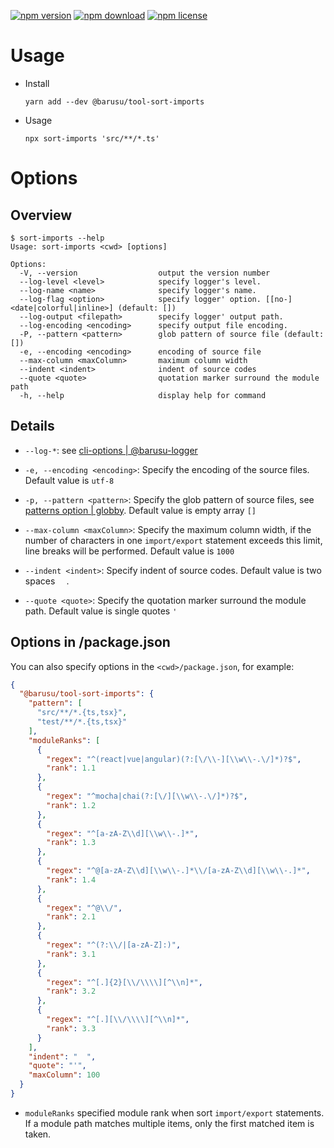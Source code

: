 [![npm version](https://img.shields.io/npm/v/@barusu/tool-sort-imports.svg)](https://www.npmjs.com/package/@barusu/tool-sort-imports)
[![npm download](https://img.shields.io/npm/dm/@barusu/tool-sort-imports.svg)](https://www.npmjs.com/package/@barusu/tool-sort-imports)
[![npm license](https://img.shields.io/npm/l/@barusu/tool-sort-imports.svg)](https://www.npmjs.com/package/@barusu/tool-sort-imports)


# Usage

  * Install
    ```shell
    yarn add --dev @barusu/tool-sort-imports
    ```

  * Usage
    ```shell
    npx sort-imports 'src/**/*.ts'
    ```

# Options

## Overview

  ```shell
  $ sort-imports --help
  Usage: sort-imports <cwd> [options]

  Options:
    -V, --version                  output the version number
    --log-level <level>            specify logger's level.
    --log-name <name>              specify logger's name.
    --log-flag <option>            specify logger' option. [[no-]<date|colorful|inline>] (default: [])
    --log-output <filepath>        specify logger' output path.
    --log-encoding <encoding>      specify output file encoding.
    -P, --pattern <pattern>        glob pattern of source file (default: [])
    -e, --encoding <encoding>      encoding of source file
    --max-column <maxColumn>       maximum column width
    --indent <indent>              indent of source codes
    --quote <quote>                quotation marker surround the module path
    -h, --help                     display help for command
  ```


## Details
  * `--log-*`: see [cli-options | @barusu-logger](https://github.com/lemon-clown/barusu/tree/master/packages/chalk-logger#cli-options)

  * `-e, --encoding <encoding>`: Specify the encoding of the source files. Default value is `utf-8`

  * `-p, --pattern <pattern>`: Specify the glob pattern of source files, see [patterns option | globby](https://github.com/sindresorhus/globby#patterns). Default value is empty array `[]`

  * `--max-column <maxColumn>`: Specify the maximum column width, if the number of characters in one `import/export` statement exceeds this limit, line breaks will be performed. Default value is `1000`

  * `--indent <indent>`: Specify indent of source codes. Default value is two spaces `  `.

  * `--quote <quote>`: Specify the quotation marker surround the module path. Default value is single quotes `'`

## Options in <cwd>/package.json

  You can also specify options in the `<cwd>/package.json`, for example:
  ```json
  {
    "@barusu/tool-sort-imports": {
      "pattern": [
        "src/**/*.{ts,tsx}",
        "test/**/*.{ts,tsx}"
      ],
      "moduleRanks": [
        {
          "regex": "^(react|vue|angular)(?:[\/\\-][\\w\\-.\/]*)?$",
          "rank": 1.1
        },
        {
          "regex": "^mocha|chai(?:[\/][\\w\\-.\/]*)?$",
          "rank": 1.2
        },
        {
          "regex": "^[a-zA-Z\\d][\\w\\-.]*",
          "rank": 1.3
        },
        {
          "regex": "^@[a-zA-Z\\d][\\w\\-.]*\\/[a-zA-Z\\d][\\w\\-.]*",
          "rank": 1.4
        },
        {
          "regex": "^@\\/",
          "rank": 2.1
        },
        {
          "regex": "^(?:\\/|[a-zA-Z]:)",
          "rank": 3.1
        },
        {
          "regex": "^[.]{2}[\\/\\\\][^\\n]*",
          "rank": 3.2
        },
        {
          "regex": "^[.][\\/\\\\][^\\n]*",
          "rank": 3.3
        }
      ],
      "indent": "  ",
      "quote": "'",
      "maxColumn": 100
    }
  }
  ```

  * `moduleRanks` specified module rank when sort `import/export` statements. If a module path matches multiple items, only the first matched item is taken.
